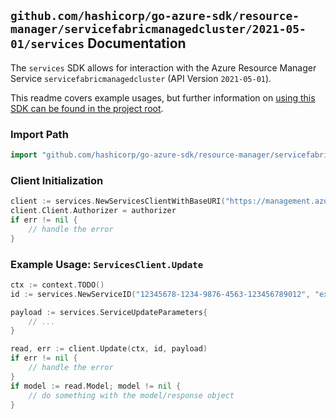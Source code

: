 
## `github.com/hashicorp/go-azure-sdk/resource-manager/servicefabricmanagedcluster/2021-05-01/services` Documentation

The `services` SDK allows for interaction with the Azure Resource Manager Service `servicefabricmanagedcluster` (API Version `2021-05-01`).

This readme covers example usages, but further information on [using this SDK can be found in the project root](https://github.com/hashicorp/go-azure-sdk/tree/main/docs).

### Import Path

```go
import "github.com/hashicorp/go-azure-sdk/resource-manager/servicefabricmanagedcluster/2021-05-01/services"
```


### Client Initialization

```go
client := services.NewServicesClientWithBaseURI("https://management.azure.com")
client.Client.Authorizer = authorizer
if err != nil {
	// handle the error
}
```


### Example Usage: `ServicesClient.Update`

```go
ctx := context.TODO()
id := services.NewServiceID("12345678-1234-9876-4563-123456789012", "example-resource-group", "clusterValue", "applicationValue", "serviceValue")

payload := services.ServiceUpdateParameters{
	// ...
}

read, err := client.Update(ctx, id, payload)
if err != nil {
	// handle the error
}
if model := read.Model; model != nil {
	// do something with the model/response object
}
```

